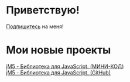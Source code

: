 # Приветствую!
[Подпишитесь](https://github.com/VBPROGER?tab=repositories) на меня!
# Мои новые проекты
[jM5 - Библиотека для JavaScript. (МИНИ-КОД)](https://github.com/VBPROGER/jm5/blob/main/1.0.0/CODE-MINIFIED.js)
<br>
[jM5 - Библиотека для JavaScript. (GitHub)](https://github.com/VBPROGER/jm5)
